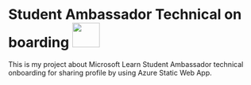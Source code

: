 # Student Ambassador Technical on boarding <img src="https://github.com/ksupasate/SATechnicalOnboarding/blob/main/icon.png" width="55" height="50">
This is my project about Microsoft Learn Student Ambassador technical onboarding for sharing profile by using Azure Static Web App. 
